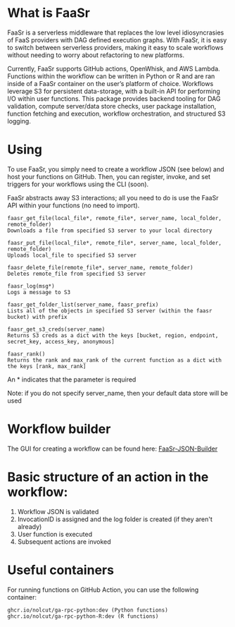# What is FaaSr
FaaSr is a serverless middleware that replaces the low level idiosyncrasies of FaaS providers with DAG defined execution graphs. With FaaSr, it is easy to switch between serverless providers, making it easy to scale workflows without needing to worry about refactoring to new platforms. 

Currently, FaaSr supports GitHub actions, OpenWhisk, and AWS Lambda. Functions within the workflow can be written in Python or R and are ran inside of a FaaSr container on the user’s platform of choice. Workflows leverage S3 for persistent data-storage, with a built-in API for performing I/O within user functions.
This package provides backend tooling for DAG validation, compute server/data store checks, user package installation, function fetching and execution, workflow orchestration, and structured S3 logging. 

# Using
To use FaaSr, you simply need to create a workflow JSON (see below) and host your functions on GitHub. Then, you can register, invoke, and set triggers for your workflows using the CLI (soon).

FaaSr abstracts away S3 interactions; all you need to do is use the FaaSr API within your functions (no need to import).

```
faasr_get_file(local_file*, remote_file*, server_name, local_folder, remote_folder)
Downloads a file from specified S3 server to your local directory

faasr_put_file(local_file*, remote_file*, server_name, local_folder, remote_folder)
Uploads local_file to specified S3 server

faasr_delete_file(remote_file*, server_name, remote_folder)
Deletes remote_file from specified S3 server

faasr_log(msg*)
Logs a message to S3

faasr_get_folder_list(server_name, faasr_prefix)
Lists all of the objects in specified S3 server (within the faasr bucket) with prefix

faasr_get_s3_creds(server_name)
Returns S3 creds as a dict with the keys [bucket, region, endpoint, secret_key, access_key, anonymous]

faasr_rank()
Returns the rank and max_rank of the current function as a dict with the keys [rank, max_rank]
```
An * indicates that the parameter is required

Note: if you do not specify server_name, then your default data store will be used 

# Workflow builder
The GUI for creating a workflow can be found here: [FaaSr-JSON-Builder](https://owicky.github.io/faasr-workflow-builder/)

# Basic structure of an action in the workflow:
1. Workflow JSON is validated
2. InvocationID is assigned and the log folder is created (if they aren't already)
3. User function is executed
4. Subsequent actions are invoked

# Useful containers
For running functions on GitHub Action, you can use the following container: 
```
ghcr.io/nolcut/ga-rpc-python:dev (Python functions)
ghcr.io/nolcut/ga-rpc-python-R:dev (R functions)
```
